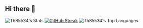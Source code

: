 ## Hi there 👋

<!--
**Th85534/Th85534** is a ✨ _special_ ✨ repository because its `README.md` (this file) appears on your GitHub profile.

Here are some ideas to get you started:

- 🔭 I’m currently working on ...
- 🌱 I’m currently learning ...
- 👯 I’m looking to collaborate on ...
- 🤔 I’m looking for help with ...
- 💬 Ask me about ...
- 📫 How to reach me: ...
- 😄 Pronouns: ...
- ⚡ Fun fact: ...
-->
![Th85534's Stats](https://github-readme-stats.vercel.app/api?username=Th85534&theme=tokyonight&show_icons=true&hide_border=true&count_private=false)
[![GitHub Streak](https://streak-stats.demolab.com?user=Th85534&theme=tokyonight)](https://git.io/streak-stats)
![Th85534's Top Languages](https://github-readme-stats.vercel.app/api/top-langs/?username=Th85534&theme=tokyonight&show_icons=true&hide_border=true&layout=compact)
